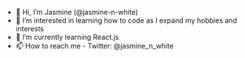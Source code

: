 - 👋 Hi, I’m Jasmine (@jasmine-n-white)
- 👀 I’m interested in learning how to code as I expand my hobbies and interests 
- 🌱 I’m currently learning React.js 
- 📫 How to reach me - Twitter: @jasmine_n_white

<!---
jazzym0n/jazzym0n is a ✨ special ✨ repository because its `README.md` (this file) appears on your GitHub profile.
You can click the Preview link to take a look at your changes.
--->
